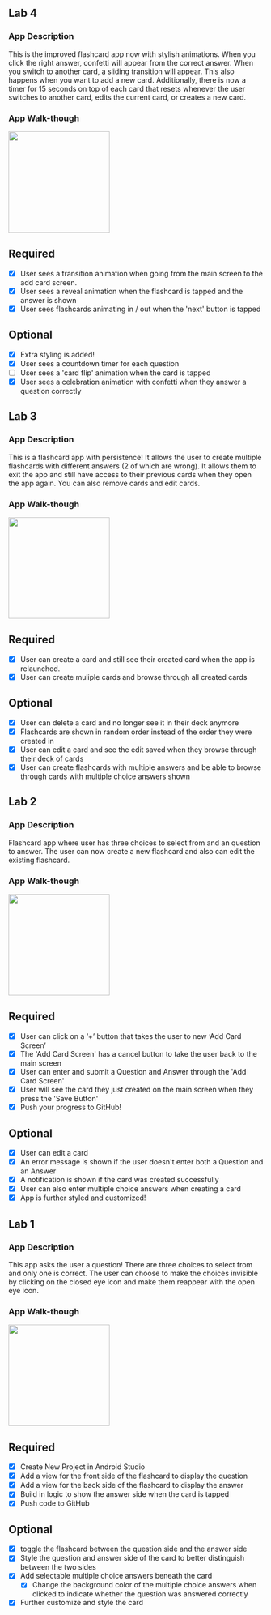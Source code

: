 ## Lab 4

### App Description
This is the improved flashcard app now with stylish animations. When you click the right answer, confetti will appear from the correct answer. When you switch to another card, a sliding transition will appear. This also happens when you want to add a new card. Additionally, there is now a timer for 15 seconds on top of each card that resets whenever the user switches to another card, edits the current card, or creates a new card. 

### App Walk-though
<img src="https://github.com/samliu000/FlashcardApp/blob/master/lab4demo.gif" width=200><br>

## Required
- [x] User sees a transition animation when going from the main screen to the add card screen.
- [x] User sees a reveal animation when the flashcard is tapped and the answer is shown
- [x] User sees flashcards animating in / out when the 'next' button is tapped

## Optional
- [x] Extra styling is added!
- [x] User sees a countdown timer for each question
- [ ] User sees a 'card flip' animation when the card is tapped
- [x] User sees a celebration animation with confetti when they answer a question correctly

## Lab 3

### App Description
This is a flashcard app with persistence! It allows the user to create multiple flashcards with different answers (2 of which are wrong). It allows them to exit the app and still have access to their previous cards when they open the app again. You can also remove cards and edit cards. 

### App Walk-though

<img src="https://github.com/samliu000/FlashcardApp/blob/master/lab3demo.gif" width=200><br>

## Required
- [x] User can create a card and still see their created card when the app is relaunched.
- [x] User can create muliple cards and browse through all created cards

## Optional
- [x] User can delete a card and no longer see it in their deck anymore
- [x] Flashcards are shown in random order instead of the order they were created in
- [x] User can edit a card and see the edit saved when they browse through their deck of cards
- [x] User can create flashcards with multiple answers and be able to browse through cards with multiple choice answers shown

## Lab 2

### App Description
Flashcard app where user has three choices to select from and an question to answer. The user can now create a new flashcard and also can edit the existing flashcard.

### App Walk-though
<img src="https://github.com/samliu000/FlashcardApp/blob/master/lab2demo.gif" width=200><br>

## Required
- [x] User can click on a ‘+’ button that takes the user to new ‘Add Card Screen’
- [x] The 'Add Card Screen' has a cancel button to take the user back to the main screen
- [x] User can enter and submit a Question and Answer through the 'Add Card Screen'
- [x] User will see the card they just created on the main screen when they press the 'Save Button'
- [x] Push your progress to GitHub!

## Optional
- [x] User can edit a card
- [x] An error message is shown if the user doesn't enter both a Question and an Answer
- [x] A notification is shown if the card was created successfully
- [x] User can also enter multiple choice answers when creating a card
- [x] App is further styled and customized!

## Lab 1

### App Description
This app asks the user a question! There are three choices to select from and only one is correct. The user can choose to make the choices invisible by clicking on the closed eye icon and make them reappear with the open eye icon. 

### App Walk-though
<img src=https://media.giphy.com/media/XFp3b6UYQWYC9hRR6v/giphy.gif width=200><br>

## Required
- [x] Create New Project in Android Studio
- [x] Add a view for the front side of the flashcard to display the question
- [x] Add a view for the back side of the flashcard to display the answer
- [x] Build in logic to show the answer side when the card is tapped
- [x] Push code to GitHub
## Optional
- [x] toggle the flashcard between the question side and the answer side
- [x] Style the question and answer side of the card to better distinguish between the two sides
- [x] Add selectable multiple choice answers beneath the card
   - [x] Change the background color of the multiple choice answers when clicked to indicate whether the question was answered correctly
- [x] Further customize and style the card
